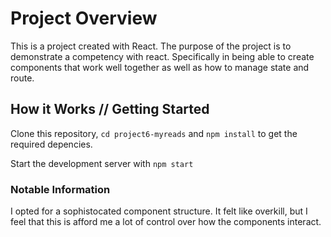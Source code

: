 # Project Overview
This is a project created with React. The purpose of the project is to demonstrate a competency with react. Specifically in being able to create components that work well together as well as how to manage state and route.

## How it Works // Getting Started

Clone this repository, `cd project6-myreads` and `npm install` to get the required depencies. 

Start the development server with `npm start`

### Notable Information
I opted for a sophistocated component structure. It felt like overkill, but I feel that this is afford me a lot of control over how the components interact.